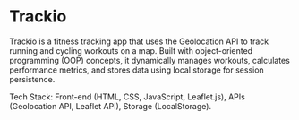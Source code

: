 # Trackio

Trackio is a fitness tracking app that uses the Geolocation API to track running and cycling workouts on a map. Built with object-oriented programming (OOP) concepts, it dynamically manages workouts, calculates performance metrics, and stores data using local storage for session persistence.

Tech Stack: Front-end (HTML, CSS, JavaScript, Leaflet.js), APIs (Geolocation API, Leaflet API), Storage (LocalStorage). 
